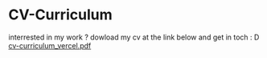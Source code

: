 # CV-Curriculum
interrested in my work ? dowload my cv at the link below and get in toch : D
</br>
[cv-curriculum_vercel.pdf](https://github.com/RafaelaMirabile/CV-Curriculum/files/9956512/cv-curriculum_vercel.pdf)

